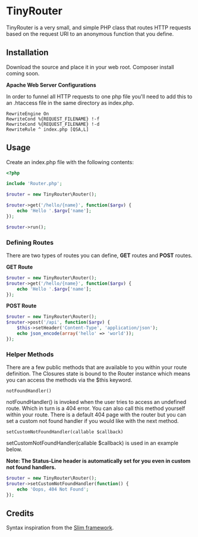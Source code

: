# TinyRouter

TinyRouter is a very small, and simple PHP class that routes HTTP requests based on the request URI to an anonymous function that you define.  

## Installation
Download the source and place it in your web root. Composer install coming soon.

**Apache Web Server Configurations**

In order to funnel all HTTP requests to one php file you'll need to add this to an .htaccess file in the same directory as index.php.
```
RewriteEngine On
RewriteCond %{REQUEST_FILENAME} !-f
RewriteCond %{REQUEST_FILENAME} !-d
RewriteRule ^ index.php [QSA,L]
```

## Usage
Create an index.php file with the following contents:
```php
<?php

include 'Router.php';

$router = new TinyRouter\Router();

$router->get('/hello/{name}', function($argv) {
    echo 'Hello '.$argv['name'];
});

$router->run();
```

### Defining Routes
There are two types of routes you can define, **GET** routes and **POST** routes.

**GET Route**
```php
$router = new TinyRouter\Router();
$router->get('/hello/{name}', function($argv) {
    echo 'Hello '.$argv['name'];
});
```
**POST Route**
```php
$router = new TinyRouter\Router();
$router->post('/api', function($argv) {
    $this->setHeader('Content-Type', 'application/json');
    echo json_encode(array('hello' => 'world'));
});
```
### Helper Methods
There are a few public methods that are available to you within your route definition. The Closures state is bound to the Router instance which means you can access the methods via the $this keyword. 

```
notFoundHandler()
```

notFoundHandler() is invoked when the user tries to access an undefined route.
Which in turn is a 404 error. You can also call this method yourself within your route. There is a default 404 page with the router but you can set a custom not found handler if you would like with the next method.

```
setCustomNotFoundHandler(callable $callback)
```
setCustomNotFoundHandler(callable $callback) is used in an example below. 

**Note: The Status-Line header is automatically set for you even in custom not found handlers.**
```php
$router = new TinyRouter\Router();
$router->setCustomNotFoundHandler(function() {
    echo 'Oops, 404 Not Found';
});
```
## Credits
Syntax inspiration from the [Slim framework](https://www.slimframework.com/).
